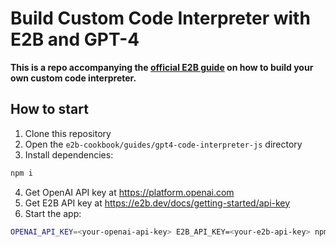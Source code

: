 # Build Custom Code Interpreter with E2B and GPT-4
**This is a repo accompanying the [official E2B guide](TODO) on how to build your own custom code interpreter.**

## How to start
1. Clone this repository
2. Open the `e2b-cookbook/guides/gpt4-code-interpreter-js` directory
3. Install dependencies:
```sh
npm i
```
4. Get OpenAI API key at https://platform.openai.com
5. Get E2B API key at https://e2b.dev/docs/getting-started/api-key
6. Start the app:
```sh
OPENAI_API_KEY=<your-openai-api-key> E2B_API_KEY=<your-e2b-api-key> npm start
```